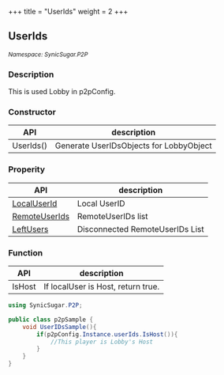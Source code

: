 +++
title = "UserIds"
weight = 2
+++

## UserIds
<small>*Namespace: SynicSugar.P2P*</small>


### Description
This is used Lobby in p2pConfig.


### Constructor
| API | description |
|---|---|
| UserIds() | Generate UserIDsObjects for LobbyObject |


### Properity
| API | description |
|---|---|
| [LocalUserId](../UserIds/localuserid) | Local UserID |
| [RemoteUserIds](../UserIds/remoteuserids) | RemoteUserIDs list |
| [LeftUsers](../UserIds/leftusers) | Disconnected RemoteUserIDs List |


### Function 
| API | description |
|---|---|
| IsHost | If localUser is Host, return true. |


```cs
using SynicSugar.P2P;

public class p2pSample {
    void UserIDsSample(){
        if(p2pConfig.Instance.userIds.IsHost()){
            //This player is Lobby's Host
        }
    }
}
```